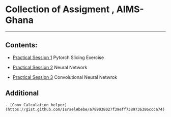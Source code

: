# Collection of Assigment , AIMS-Ghana
-----------------------------------


## Contents:

- [Practical Session 1](https://github.com/IsraelAbebe/Personal-Projects-and-Exercises/blob/master/AIMS-Assignments/Deep-Learning/Pytorch%20Slicing.ipynb)
    Pytorch Slicing Exercise
      
- [Practical Session 2](https://github.com/IsraelAbebe/Personal-Projects-and-Exercises/blob/master/AIMS-Assignments/Deep-Learning/neural-net.py)
        Neural Network
       
- [Practical Session 3](https://github.com/IsraelAbebe/Personal-Projects-and-Exercises/blob/master/AIMS-Assignments/Deep-Learning/Exercise_3_Jan_24.ipynb)
        Convolutional Neural Netwrok
  
  
  
  
## Additional

    - [Conv Calculation helper](https://gist.github.com/IsraelAbebe/a789038027f39eff7389736386ccca74)
